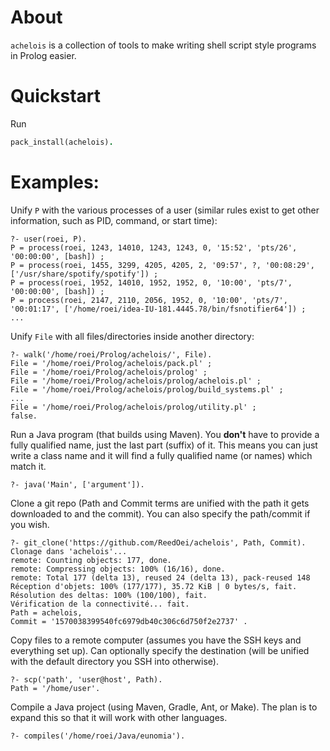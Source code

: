 # About

`achelois` is a collection of tools to make writing shell script style programs in Prolog easier.

# Quickstart

Run

```prolog
pack_install(achelois).
```

# Examples:

Unify `P` with the various processes of a user (similar rules exist to get other information, such as PID, command, or start time):
```
?- user(roei, P).
P = process(roei, 1243, 14010, 1243, 1243, 0, '15:52', 'pts/26', '00:00:00', [bash]) ;
P = process(roei, 1455, 3299, 4205, 4205, 2, '09:57', ?, '00:08:29', ['/usr/share/spotify/spotify']) ;
P = process(roei, 1952, 14010, 1952, 1952, 0, '10:00', 'pts/7', '00:00:00', [bash]) ;
P = process(roei, 2147, 2110, 2056, 1952, 0, '10:00', 'pts/7', '00:01:17', ['/home/roei/idea-IU-181.4445.78/bin/fsnotifier64']) ;
...
```

Unify `File` with all files/directories inside another directory:

```
?- walk('/home/roei/Prolog/achelois/', File).
File = '/home/roei/Prolog/achelois/pack.pl' ;
File = '/home/roei/Prolog/achelois/prolog' ;
File = '/home/roei/Prolog/achelois/prolog/achelois.pl' ;
File = '/home/roei/Prolog/achelois/prolog/build_systems.pl' ;
...
File = '/home/roei/Prolog/achelois/prolog/utility.pl' ;
false.
```

Run a Java program (that builds using Maven).
You __don't__ have to provide a fully qualified name, just the last part (suffix) of it.
This means you can just write a class name and it will find a fully qualified name (or names) which match it.
```
?- java('Main', ['argument']).
```

Clone a git repo (Path and Commit terms are unified with the path it gets downloaded to and the commit).
You can also specify the path/commit if you wish.
```
?- git_clone('https://github.com/ReedOei/achelois', Path, Commit).
Clonage dans 'achelois'...
remote: Counting objects: 177, done.
remote: Compressing objects: 100% (16/16), done.
remote: Total 177 (delta 13), reused 24 (delta 13), pack-reused 148
Réception d'objets: 100% (177/177), 35.72 KiB | 0 bytes/s, fait.
Résolution des deltas: 100% (100/100), fait.
Vérification de la connectivité... fait.
Path = achelois,
Commit = '1570038399540fc6979db40c306c6d750f2e2737' .
```

Copy files to a remote computer (assumes you have the SSH keys and everything set up).
Can optionally specify the destination (will be unified with the default directory you SSH into otherwise).
```
?- scp('path', 'user@host', Path).
Path = '/home/user'.
```

Compile a Java project (using Maven, Gradle, Ant, or Make).
The plan is to expand this so that it will work with other languages.
```
?- compiles('/home/roei/Java/eunomia').
```

